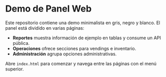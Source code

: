 # Demo de Panel Web

Este repositorio contiene una demo minimalista en gris, negro y blanco. El panel está dividido en varias páginas:

- **Reportes** muestra información de ejemplo en tablas y consume un API pública.
- **Operaciones** ofrece secciones para vendings e inventario.
- **Administración** agrupa opciones administrativas.

Abre `index.html` para comenzar y navega entre las páginas con el menú superior.
